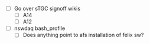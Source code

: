- [ ] Go over sTGC signoff wikis
  - [ ] A14
  - [ ] A12
- [ ] nswdaq bash_profile
  - [ ] Does anything point to afs installation of felix sw?

